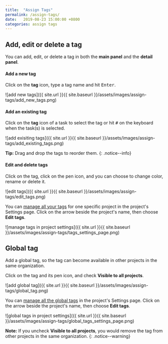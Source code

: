 ```yaml
---
title:  "Assign Tags"
permalink: /assign-tags/
date:   2019-08-23 15:00:00 +0800
categories: assign tags
---
```

## Add, edit or delete a tag

You can add, edit, or delete a tag in both the **main panel** and the **detail panel**.

#### Add a new tag

Click on the **tag** icon, type a tag name and hit <kbd>Enter</kbd>.

![add new tags]({{ site.url }}{{ site.baseurl }}/assets/images/assign-tags/add_new_tags.png)

#### Add an existing tag

Click on the **tag** icon of a task to select the tag or hit <kbd>#</kbd> on the keyboard when the task(s) is selected. 

![add exisiting tags]({{ site.url }}{{ site.baseurl }}/assets/images/assign-tags/add_existing_tags.png)

**Tip:** Drag and drop the tags to reorder them. 
{: .notice--info}

#### Edit and delete tags

Click on the tag, click on the pen icon, and you can choose to change color, rename or delete it.

![edit tags]({{ site.url }}{{ site.baseurl }}/assets/images/assign-tags/edit_tags.png)

You can [manage all your tags](/guide/manage-tags/) for one specific project in the project's Settings page. Click on the arrow beside the project's name, then choose **Edit tags**.

![manage tags in project settings]({{ site.url }}{{ site.baseurl }}/assets/images/assign-tags/tags_settings_page.png)



## Global tag

Add a global tag, so the tag can become available in other projects in the same organization.

Click on the tag and its pen icon, and check **Visible to all projects**.

![add global tag]({{ site.url }}{{ site.baseurl }}/assets/images/assign-tags/global_tag.png)

You can [manage all the global tags](/guide/manage-tags/) in the project's Settings page. Click on the arrow beside the project's name, then choose **Edit tags**.

![global tags in project settings]({{ site.url }}{{ site.baseurl }}/assets/images/assign-tags/global_tags_settings_page.png)

**Note:** If you uncheck **Visible to all projects**, you would remove the tag from other projects in the same organization.
{: .notice--warning}



